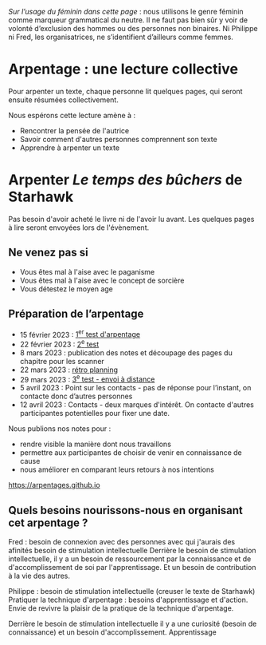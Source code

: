 _Sur l’usage du féminin dans cette page_ : nous utilisons le genre féminin comme marqueur grammatical du neutre.
Il ne faut pas bien sûr y voir de volonté d’exclusion des hommes ou des personnes non binaires.
Ni Philippe ni Fred, les organisatrices, ne s’identifient d’ailleurs comme femmes.

# Arpentage : une lecture collective
Pour arpenter un texte, chaque personne lit quelques pages, qui seront ensuite résumées collectivement.

Nous espérons cette lecture amène à :
* Rencontrer la pensée de l'autrice
* Savoir comment d'autres personnes comprennent son texte
* Apprendre à arpenter un texte

# Arpenter _Le temps des bûchers_ de Starhawk

Pas besoin d'avoir acheté le livre ni de l'avoir lu avant. Les quelques pages à lire seront envoyées lors de l'évènement.

## Ne venez pas si
* Vous êtes mal à l'aise avec le paganisme
* Vous êtes mal à l'aise avec le concept de sorcière
* Vous détestez le moyen age

## Préparation de l’arpentage

- 15 février 2023 : [1<sup>er</sup> test d'arpentage](2023-02-15-notes-de-travail.md)
- 22 février 2023 : [2<sup>e</sup> test](2023-02-22-préparation_le_temps_des_bûchers.md)
- 8 mars 2023 : publication des notes et découpage des pages du chapitre pour les scanner
- 22 mars 2023 : [rétro planning](2023-03-22-rétro-planning.md)
- 29 mars 2023 : [3<sup>e</sup> test - envoi à distance](2023-03-29-test-avec-envoi-à-distance.md)
- 5 avril 2023 : Point sur les contacts - pas de réponse pour l’instant, on contacte donc d’autres personnes
- 12 avril 2023 : Contacts - deux marques d'intérêt. On contacte d'autres participantes potentielles pour fixer une date.

Nous publions nos notes pour :

* rendre visible la manière dont nous travaillons
* permettre aux participantes de choisir de venir en connaissance de cause
* nous améliorer en comparant leurs retours à nos intentions

https://arpentages.github.io

## Quels besoins nourissons-nous en organisant cet arpentage ?

Fred : besoin de connexion avec des personnes avec qui j'aurais des afinités
besoin de stimulation intellectuelle
Derrière le besoin de stimulation intellectuelle, il y a un besoin de ressourcement par la connaissance et de d'accomplissement de soi par l'apprentissage. Et un besoin de contribution à la vie des autres.

Philippe : besoin de stimulation intellectuelle (creuser le texte de Starhawk)
Pratiquer la technique d'arpentage : besoins d'apprentissage et d'action. Envie de revivre la plaisir de la pratique de la technique d'arpentage.

Derrière le besoin de stimulation intellectuelle il y a une curiosité (besoin de connaissance) et un besoin d'accomplissement.
Apprentissage
